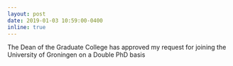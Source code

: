 ```yaml
---
layout: post
date: 2019-01-03 10:59:00-0400
inline: true
---
```


The Dean of the Graduate College has approved my request for joining the University of Groningen on a Double PhD basis 
